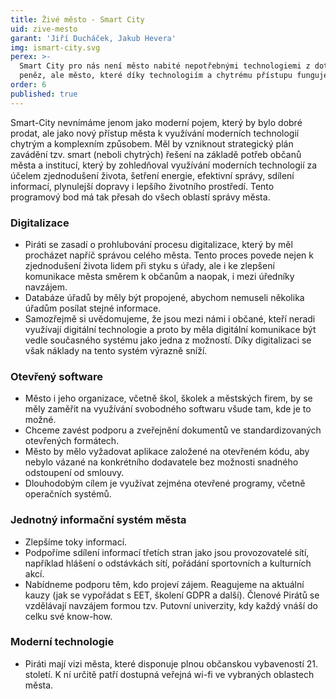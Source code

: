 ```yaml
---
title: Živé město - Smart City
uid: zive-mesto
garant: 'Jiří Ducháček, Jakub Hevera'
img: ismart-city.svg
perex: >-
  Smart City pro nás není město nabité nepotřebnými technologiemi z dotačních
  peněz, ale město, které díky technologiím a chytrému přístupu funguje lépe.
order: 6
published: true
---
```


Smart-City nevnímáme jenom jako moderní pojem, který by bylo dobré prodat, ale jako nový přístup města k využívání moderních technologií chytrým a komplexním způsobem. Měl by vzniknout strategický plán zavádění tzv. smart (neboli chytrých) řešení na základě potřeb občanů města a institucí, který by zohledňoval využívání moderních technologií za účelem zjednodušení života, šetření energie, efektivní správy, sdílení informací, plynulejší dopravy i lepšího životního prostředí. Tento programový bod má tak přesah do všech oblastí správy města.

### Digitalizace
- Piráti se zasadí o prohlubování procesu digitalizace, který by měl procházet napříč správou celého města. Tento proces povede nejen k zjednodušení života lidem při styku s úřady, ale i ke zlepšení komunikace města směrem k občanům a naopak, i mezi úředníky navzájem.  
- Databáze úřadů by měly být propojené, abychom nemuseli několika úřadům posílat stejné informace.
- Samozřejmě si uvědomujeme, že jsou mezi námi i občané, kteří neradi využívají digitální technologie a proto by měla digitální komunikace být vedle současného systému jako jedna z možností. Díky digitalizaci se však náklady na tento systém výrazně sníží.

### Otevřený software
- Město i jeho organizace, včetně škol, školek a městských firem, by se měly zaměřit na využívání svobodného softwaru všude tam, kde je to možné.
-  Chceme zavést podporu a zveřejnění dokumentů ve standardizovaných otevřených formátech.
- Město by mělo vyžadovat aplikace založené na otevřeném kódu, aby nebylo vázané na konkrétního dodavatele bez možnosti snadného odstoupení od smlouvy.
- Dlouhodobým cílem je využívat zejména otevřené programy, včetně operačních systémů.

### Jednotný informační systém města
- Zlepšíme toky informací.
- Podpoříme sdílení informací třetích stran jako jsou provozovatelé sítí, například hlášení o odstávkách sítí, pořádání sportovních a kulturních akcí.  
- Nabídneme podporu těm, kdo projeví zájem. Reagujeme na aktuální kauzy (jak se vypořádat s EET, školení GDPR a další). Členové Pirátů se vzdělávají navzájem formou tzv. Putovní univerzity, kdy každý vnáší do celku své know-how.

### Moderní technologie
- Piráti mají vizi města, které disponuje plnou občanskou vybaveností 21. století. K ní určitě patří dostupná veřejná wi-fi ve vybraných oblastech města.  
